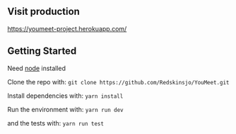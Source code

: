 ## Visit production

https://youmeet-project.herokuapp.com/

## Getting Started

Need [node](https://nodejs.org/fr/) installed

Clone the repo with:
```git clone https://github.com/Redskinsjo/YouMeet.git```

Install dependencies with:
```yarn install```

Run the environment with:
```yarn run dev```

and the tests with:
```yarn run test```
